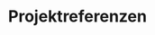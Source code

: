 ---
title: "Projektreferenzen"
translationKey: "project-references"
showBanner: true
image: service-demo_01.jpg
---
